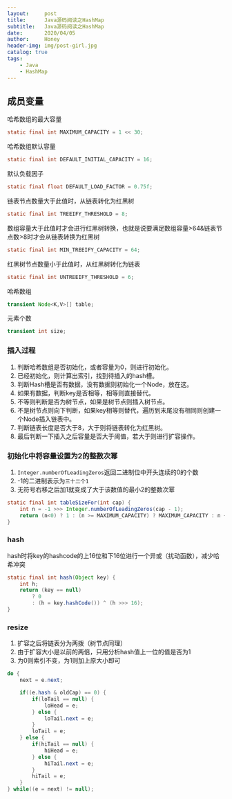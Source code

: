 ```yaml
---
layout:     post   				    
title:      Java源码阅读之HashMap		
subtitle:   Java源码阅读之HashMap
date:       2020/04/05				
author:     Honey 					
header-img: img/post-girl.jpg 	
catalog: true 						
tags:								
    - Java
    - HashMap
---
```

## 成员变量

哈希数组的最大容量

```java
static final int MAXIMUM_CAPACITY = 1 << 30;
```

哈希数组默认容量

```java
static final int DEFAULT_INITIAL_CAPACITY = 16;
```

默认负载因子

```java
static final float DEFAULT_LOAD_FACTOR = 0.75f;
```

链表节点数量大于此值时，从链表转化为红黑树

```java
static final int TREEIFY_THRESHOLD = 8;
```

数组容量大于此值时才会进行红黑树转换，也就是说要满足数组容量>64&链表节点数>8时才会从链表转换为红黑树

```java
static final int MIN_TREEIFY_CAPACITY = 64;
```

红黑树节点数量小于此值时，从红黑树转化为链表

```java
static final int UNTREEIFY_THRESHOLD = 6;
```

哈希数组

```java
transient Node<K,V>[] table;
```

元素个数

```java
transient int size;
```

### 插入过程

1. 判断哈希数组是否初始化，或者容量为0，则进行初始化。
2. 已经初始化，则计算出索引，找到待插入的hash槽。
3. 判断Hash槽是否有数据，没有数据则初始化一个Node，放在这。
4. 如果有数据，判断key是否相等，相等则直接替代。
5. 不等则判断是否为树节点，如果是树节点则插入树节点。
6. 不是树节点则向下判断，如果key相等则替代，遍历到末尾没有相同则创建一个Node插入链表中。
7. 判断链表长度是否大于8，大于则将链表转化为红黑树。
8. 最后判断一下插入之后容量是否大于阈值，若大于则进行扩容操作。

### 初始化中将容量设置为2的整数次幂

1. `Integer.numberOfLeadingZeros`返回二进制位中开头连续的0的个数
2. -1的二进制表示为`三十二个1`
3. 无符号右移之后加1就变成了大于该数值的最小2的整数次幂

```java
static final int tableSizeFor(int cap) {
    int n = -1 >>> Integer.numberOfLeadingZeros(cap - 1);
    return (n<0) ? 1 : (n >= MAXIMUM_CAPACITY) ? MAXIMUM_CAPACITY : n + 1;
}
```

### hash

hash时将key的hashcode的上16位和下16位进行一个异或（扰动函数），减少哈希冲突

```java
static final int hash(Object key) {
    int h;
    return (key == null)
        ? 0
        : (h = key.hashCode()) ^ (h >>> 16);
}
```

### resize

1. 扩容之后将链表分为两拨（树节点同理）
2. 由于扩容大小是以前的两倍，只用分析hash值上一位的值是否为1
3. 为0则索引不变，为1则加上原大小即可

```java
do {
    next = e.next;

    if((e.hash & oldCap) == 0) {
        if(loTail == null) {
            loHead = e;
        } else {
            loTail.next = e;
        }
        loTail = e;
    } else {
        if(hiTail == null) {
            hiHead = e;
        } else {
            hiTail.next = e;
        }
        hiTail = e;
    }
} while((e = next) != null);
```
